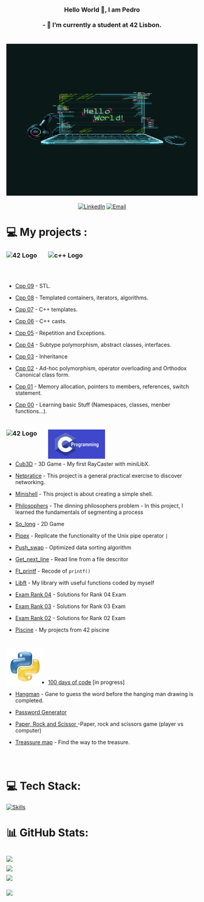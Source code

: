 <h3 align="center"> 
  Hello World 👋, I am Pedro<br><br>- 🔭 I’m currently a student at 42 Lisbon.<br>
  <br><br>

 <img src="https://github.com/pveiga-c/pveiga-c/blob/main/imgs/imagem1.gif" alt="Hello World" width="800" height="400"/>



</h1>
<div align="center" >

[![LinkedIn](https://img.shields.io/badge/LinkedIn-Profile-blue?style=for-the-badge&logo=linkedin)](https://www.linkedin.com/in/pedro-veiga-correia/)
[![Email](https://img.shields.io/badge/Email-Me-red?style=for-the-badge&logo=gmail)](mailto:correiapc@gmail.com)

</div>


</h2>
<div align="left" >
  
# 💻 My projects :

<h3>
<img src="https://profile.intra.42.fr/assets/42_logo-7dfc9110a5319a308863b96bda33cea995046d1731cebb735e41b16255106c12.svg" 
           alt="42 Logo"
           width="100px" 
           align="left"
           style="margin-right: 10px;">
</h3>

<h3>
<img src="https://github.com/pveiga-c/pveiga-c/blob/main/imgs/What_is_CPP.avif" 
           alt="c++ Logo"
           width="150px" 
           align="left"
           style="margin-right: 10px;">
</h3>
<br><br>
<br><br>
  
- <a href="https://github.com/pveiga-c/CPlusPlus/tree/main/CPP_09">Cpp 09</a> - STL.

- <a href="https://github.com/pveiga-c/CPlusPlus/tree/main/CPP_08">Cpp 08</a> - Templated containers, iterators, algorithms.
  
- <a href="https://github.com/pveiga-c/CPlusPlus/tree/main/CPP_07">Cpp 07</a> - C++ templates.
  
- <a href="https://github.com/pveiga-c/CPlusPlus/tree/main/CPP_06">Cpp 06</a> - C++ casts.
  
- <a href="https://github.com/pveiga-c/CPlusPlus/tree/main/CPP_05">Cpp 05</a> - Repetition and Exceptions.
  
- <a href="https://github.com/pveiga-c/CPlusPlus/tree/main/CPP_04">Cpp 04</a> - Subtype polymorphism, abstract classes, interfaces.
  
- <a href="https://github.com/pveiga-c/CPlusPlus/tree/main/CPP_03">Cpp 03</a> - Inheritance
  
- <a href="https://github.com/pveiga-c/CPlusPlus/tree/main/CPP_02">Cpp 02</a> - Ad-hoc polymorphism, operator overloading and Orthodox Canonical class form.

- <a href="https://github.com/pveiga-c/CPlusPlus/tree/main/CPP_01">Cpp 01</a> - Memory allocation, pointers to members, references, switch statement.
  
- <a href="https://github.com/pveiga-c/CPlusPlus/tree/main/CPP_00">Cpp 00</a> - Learning basic Stuff (Namespaces, classes, menber functions...).

#

<h3>
<img src="https://profile.intra.42.fr/assets/42_logo-7dfc9110a5319a308863b96bda33cea995046d1731cebb735e41b16255106c12.svg" 
           alt="42 Logo"
           width="100px" 
           align="left"
           style="margin-right: 10px;">
</h3>

<h3>
<img src="https://github.com/pveiga-c/pveiga-c/blob/main/imgs/C-programming.jpg" 
           alt="c Logo"
           width="150px" 
           align="left"
           style="margin-right: 10px;">
</h3>
<br><br>
<br><br>
<div align="left" >

- <a href="https://github.com/pfviegas/cub3D">Cub3D</a> - 3D Game - My first RayCaster with miniLibX.

- <a href="https://github.com/pveiga-c/netPtratice_42">Netpratice</a> - This project is a general practical exercise to discover networking.
  
- <a href="https://github.com/pveiga-c/minishell_42">Minishell</a> - This project is about creating a simple shell.

- <a href="https://github.com/pveiga-c/philosophers_42">Philosophers</a> - The dinning philosophers problem - In this project, I learned the fundamentals of segmenting a process
  
- <a href="https://github.com/pveiga-c/so_long_42">So_long</a> - 2D Game

- <a href="https://github.com/pveiga-c/pipex_42">Pipex</a> - Replicate the functionality of the Unix pipe operator `|`

- <a href="https://github.com/pveiga-c/push_swap_42">Push_swap</a> - Optimized data sorting algorithm

- <a href="https://github.com/pveiga-c/get_next_line_42">Get_next_line</a> - Read line from a file descritor

- <a href="https://github.com/pveiga-c/ft_printf_42">Ft_printf</a> - Recode of `printf()`

- <a href="https://github.com/pveiga-c/libft_42">Libft</a> - My library with useful functions coded by myself

- <a href="https://github.com/pveiga-c/Exam_42/tree/main/Rank%204">Exam Rank 04</a> - Solutions for Rank 04 Exam

- <a href="https://github.com/pveiga-c/Exam_42/tree/main/Rank%203">Exam Rank 03</a> - Solutions for Rank 03 Exam

- <a href="https://github.com/pveiga-c/Exam_42/tree/main/Rank%202">Exam Rank 02</a> - Solutions for Rank 02 Exam

- <a href="https://github.com/pveiga-c/piscine_42">Piscine</a> - My projects from 42 piscine

#
<h3>
<img src="https://github.com/pveiga-c/pveiga-c/blob/main/imgs/python.png" 
           alt="Python Logo"
           width="100px" 
           align="left"
           style="margin-right: 10px;">
</h3>
<br><br>
<br><br>

- <a href="https://github.com/pveiga-c/100_days_of_code">100 days of code</a> [in progress]

- <a href="https://github.com/pveiga-c/Hangman/tree/main">Hangman</a> - Gane to guess the word before the hanging man drawing is completed. 

- <a href=""> Password Generator</a>

- <a href=""> Paper, Rock and Scissor </a> -Paper, rock and scissors game (player vs computer)

- <a href=""> Treassure map</a> - Find the way to the treasure.

<br><br>
# 💻 Tech Stack:
[![Skills](https://skillicons.dev/icons?i=c,cpp,py,bash,cmake,bash,linux,github,git,githubactions,vim,vscode,replit,eclipse,discord,linkedin,instagram,gmail)](https://skillicons.dev)

# 📊 GitHub Stats:
![](https://github-readme-stats.vercel.app/api?username=pveiga-c&theme=monokai&hide_border=true&include_all_commits=false&count_private=true)<br/>
![](https://github-readme-streak-stats.herokuapp.com/?user=pveiga-c&theme=monokai&hide_border=true)<br/>
![](https://github-readme-stats.vercel.app/api/top-langs/?username=pveiga-c&theme=monokai&hide_border=true&include_all_commits=false&count_private=true&layout=compact)
---
[![](https://visitcount.itsvg.in/api?id=pveiga-c&icon=0&color=0)](https://visitcount.itsvg.in)
